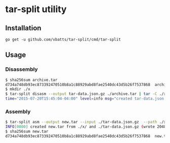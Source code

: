 # tar-split utility

## Installation

	go get -u github.com/vbatts/tar-split/cmd/tar-split

## Usage

### Disassembly

```bash
$ sha256sum archive.tar 
d734a748db93ec873392470510b8a1c88929abd8fae2540dc43d5b26f7537868  archive.tar
$ mkdir ./x
$ tar-split disasm --output tar-data.json.gz ./archive.tar | tar -C ./x -x
time="2015-07-20T15:45:04-04:00" level=info msg="created tar-data.json.gz from ./archive.tar (read 204800 bytes)"
```

### Assembly

```bash
$ tar-split asm --output new.tar --input ./tar-data.json.gz  --path ./x/
INFO[0000] created new.tar from ./x/ and ./tar-data.json.gz (wrote 204800 bytes)
$ sha256sum new.tar 
d734a748db93ec873392470510b8a1c88929abd8fae2540dc43d5b26f7537868  new.tar
```


